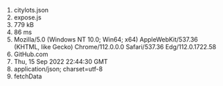 1. citylots.json
2. expose.js
3. 779 kB
4. 86 ms
5. Mozilla/5.0 (Windows NT 10.0; Win64; x64) AppleWebKit/537.36 (KHTML, like Gecko) Chrome/112.0.0.0 Safari/537.36 Edg/112.0.1722.58
6. GitHub.com
7. Thu, 15 Sep 2022 22:44:30 GMT
8. application/json; charset=utf-8
9. fetchData